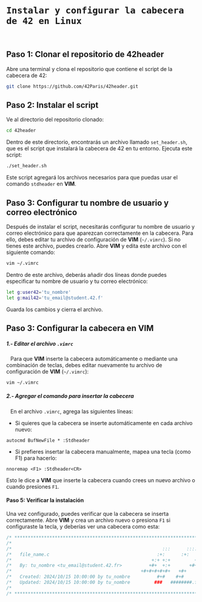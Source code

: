 # `Instalar y configurar la cabecera de 42 en Linux`
`
`
## Paso 1: Clonar el repositorio de 42header

Abre una terminal y clona el repositorio que contiene el script de la cabecera de 42:

```bash
git clone https://github.com/42Paris/42header.git
```

## Paso 2: Instalar el script

Ve al directorio del repositorio clonado:

```bash
cd 42header
```

Dentro de este directorio, encontrarás un archivo llamado `set_header.sh`, que es el script que instalará la cabecera de 42 en tu entorno. Ejecuta este script:

```bash
./set_header.sh
```

Este script agregará los archivos necesarios para que puedas usar el comando `stdheader` en **VIM**.

## Paso 3: Configurar tu nombre de usuario y correo electrónico

Después de instalar el script, necesitarás configurar tu nombre de usuario y correo electrónico para que aparezcan correctamente en la cabecera.
Para ello, debes editar tu archivo de configuración de **VIM** (`~/.vimrc`). Si no tienes este archivo, puedes crearlo. Abre **VIM** y edita este archivo con el siguiente comando:

```bash
vim ~/.vimrc
```

Dentro de este archivo, deberás añadir dos líneas donde puedes especificar tu nombre de usuario y tu correo electrónico:

```bash
let g:user42='tu_nombre'
let g:mail42='tu_email@student.42.f'
```

Guarda los cambios y cierra el archivo.

## Paso 3: Configurar la cabecera en VIM

##### 1.-  Editar el archivo `.vimrc`
`
`
Para que **VIM** inserte la cabecera automáticamente o mediante una combinación de teclas, debes editar nuevamente tu archivo de configuración de **VIM** (`~/.vimrc`): 

```bash
vim ~/.vimrc
```

##### 2.- Agregar el comando para insertar la cabecera
`
`
En el archivo `.vimrc`, agrega las siguientes líneas:

- Si quieres que la cabecera se inserte automáticamente en cada archivo nuevo:

```vim
autocmd BufNewFile * :Stdheader
```

- Si prefieres insertar la cabecera manualmente, mapea una tecla (como F1) para hacerlo:

```vim
nnoremap <F1> :Stdheader<CR>
```

Esto le dice a **VIM** que inserte la cabecera cuando crees un nuevo archivo o cuando presiones `F1`.

#### Paso 5: Verificar la instalación

Una vez configurado, puedes verificar que la cabecera se inserta correctamente. Abre **VIM** y crea un archivo nuevo o presiona `F1` si configuraste la tecla, y deberías ver una cabecera como esta:

```c
/* ************************************************************************** */
/*                                                                            */
/*                                                        :::      ::::::::   */
/*   file_name.c                                        :+:      :+:    :+:   */
/*                                                    +:+ +:+         +:+     */
/*   By: tu_nombre <tu_email@student.42.fr>          +#+  +:+       +#+        */
/*                                                +#+#+#+#+#+   +#+           */
/*   Created: 2024/10/15 10:00:00 by tu_nombre          #+#    #+#             */
/*   Updated: 2024/10/15 10:00:00 by tu_nombre         ###   ########.fr       */
/*                                                                            */
/* ************************************************************************** */
```
